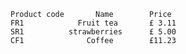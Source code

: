 
    Product code       Name        Price
    FR1            Fruit tea       £ 3.11
    SR1          strawberries      £ 5.00
    CF1              Coffee        £11.23



